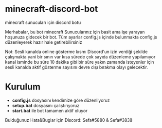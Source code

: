 # minecraft-discord-bot
minecraft sunucuları için discord botu

Merhabalar, 
bu bot minecraft Sunucularınız için basit ama işe yarayan hoşunuza gidecek bir bot.
Tüm ayarlar config.js içinde bulunmakta config.js düzenleyerek hazır hale getirebilirsiniz

Not: Sesli kanalda online gösterme kısmı Discord'un izin verdiği şekilde çalışmakta yani bir sınırı var kısa sürede çok sayıda düzenleme yapılamıyor kanal isminde bu süre 10 dakika gibi bir süre yakın zamanda isteyenler için sesli kanalda aktif gösterme sayısını devre dışı bırakma olayı gelecektir.

# Kurulum
  - **config.js** dosyasını kendimize göre düzenliyoruz
  - **setup.bat** dosyasını çalıştırıyoruz
  - **start.bat** ile bot tamamen aktif oluyor

Bulduğunuz Hata&Buglar için Discord: Sefa#5880 & Sefa#3838
